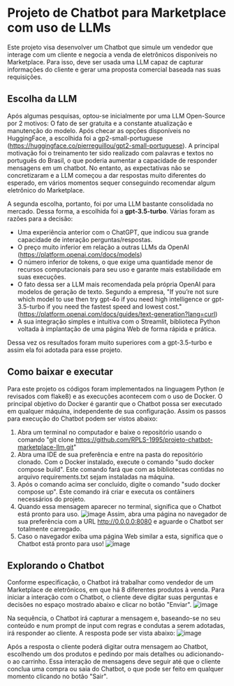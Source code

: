 # Projeto de Chatbot para Marketplace com uso de LLMs

Este projeto visa desenvolver um Chatbot que simule um vendedor que
interage com um cliente e negocia a venda de eletrônicos disponíveis no Marketplace.
Para isso, deve ser usada uma LLM capaz de capturar informações do cliente e gerar uma proposta
comercial baseada nas suas requisições.


## Escolha da LLM ##
Após algumas pesquisas, optou-se inicialmente por uma LLM Open-Source por 2 motivos: O fato de ser gratuita e
a constante atualização e manutenção do modelo. Após checar as opções disponíveis no HuggingFace, a escolhida foi
a gp2-small-portuguese (https://huggingface.co/pierreguillou/gpt2-small-portuguese). A principal motivação foi
o treinamento ter sido realizado com palavras e textos no português do Brasil, o que poderia aumentar a capacidade
de responder mensagens em um chatbot.
No entanto, as expectativas não se concretizaram e a LLM começou a dar respostas muito diferentes do esperado,
em vários momentos sequer conseguindo recomendar algum eletrônico do Marketplace.

A segunda escolha, portanto, foi por uma LLM bastante consolidada no mercado. Dessa forma, a escolhida foi a **gpt-3.5-turbo**.
Várias foram as razões para a decisão:
- Uma experiência anterior com o ChatGPT, que indicou sua grande capacidade de interação
perguntas/respostas.
- O preço muito inferior em relação a outras LLMs da OpenAI (https://platform.openai.com/docs/models)
- O número inferior de tokens, o que exige uma quantidade menor de recursos computacionais para seu uso
e garante mais estabilidade em suas execuções.
- O fato dessa ser a LLM mais recomendada pela própria OpenAI para modelos de geração de texto. Segundo a empresa,
"If you’re not sure which model to use then try gpt-4o if you need high intelligence or gpt-3.5-turbo if you need the fastest speed and lowest cost."
(https://platform.openai.com/docs/guides/text-generation?lang=curl)
- A sua integração simples e intuitiva com o Streamlit, biblioteca Python voltada à implantação de uma página Web de forma rápida e prática.

Dessa vez os resultados foram muito superiores com a gpt-3.5-turbo e assim ela foi adotada para esse projeto.

## Como baixar e executar ##
Para este projeto os códigos foram implementados na linguagem Python (e revisados com flake8) e as execuções acontecem com o uso de Docker. O principal objetivo
do Docker é garantir que o Chatbot possa ser executado em qualquer máquina, independente de sua configuração.
Assim os passos para execução do Chatbot podem ser vistos abaixo:
1. Abra um terminal no computador e baixe o repositório usando o comando "git clone https://github.com/RPLS-1995/projeto-chatbot-marketplace-llm.git"
2. Abra uma IDE de sua preferência e entre na pasta do repositório clonado. Com o Docker instalado, execute o comando "sudo docker compose build".
Este comando fará que com as bibliotecas contidas no arquivo requirements.txt sejam instaladas na máquina.
3. Após o comando acima ser concluído, digite o comando "sudo docker compose up". Este comando irá criar e executa os contâiners necessários do projeto.
4. Quando essa mensagem aparecer no terminal, significa que o Chatbot está pronto para uso. ![image](https://github.com/RPLS-1995/projeto-chatbot-marketplace-llm/assets/174524067/b3f6f93b-84e7-4eb3-a252-ff85b763264e)
Assim, abra uma página no navegador de sua preferência com a URL http://0.0.0.0:8080 e aguarde o Chatbot ser totalmente carregado.
5. Caso o navegador exiba uma página Web similar a esta, significa que o Chatbot está pronto para uso! ![image](https://github.com/RPLS-1995/projeto-chatbot-marketplace-llm/assets/174524067/94b817a1-8120-42f6-8457-caed6700fbb0)

## Explorando o Chatbot ##
Conforme especificação, o Chatbot irá trabalhar como vendedor de um Marketplace de eletrônicos, em que há 8 diferentes produtos à venda. Para iniciar a interação com o Chatbot, o cliente deve digitar suas perguntas
e decisões no espaço mostrado abaixo e clicar no botão "Enviar".
![image](https://github.com/RPLS-1995/projeto-chatbot-marketplace-llm/assets/174524067/c2bd7c60-9747-4347-a773-7459cb1be54d)

Na sequência, o Chatbot irá capturar a mensagem e, baseando-se no seu conteúdo e num prompt de input com regras e condutas a serem adotadas, irá responder ao cliente. A resposta pode ser vista abaixo:
![image](https://github.com/RPLS-1995/projeto-chatbot-marketplace-llm/assets/174524067/6c5eaf06-046c-4a4a-a964-725af10142b1)

Após a resposta o cliente poderá digitar outra mensagem ao Chatbot, escolhendo um dos produtos e pedindo por mais detalhes ou adicionando-o ao carrinho. Essa interação de mensagens deve seguir até que o cliente
conclua uma compra ou saia do Chatbot, o que pode ser feito em qualquer momento clicando no botão "Sair".

